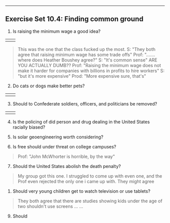 


---
## Exercise Set 10.4: Finding common ground

1. Is raising the minimum wage a good idea? 

|     |     |
| --- | --- |
|     |     |
> This was the one that the class fucked up the most.
> S: "They both agree that raising minimum wage has some trade offs" Prof: "....... where does Heather Boushey agree?" S: "It's common sense"
> ARE YOU ACTUALLY DUMB??
> Prof: "Raising the minimum wage does not make it harder for companies with billions in profits to hire workers" S: "but it's more expensive" Prod: "More expensive sure, that's"

2. Do cats or dogs make better pets? 

|     |     |
| --- | --- |
|     |     |

3. Should to Confederate soldiers, officers, and politicians be removed? 

|     |     |
| --- | --- |
|     |     |
> 
4. Is the policing of did person and drug dealing in the United States racially biased?

5. Is solar geoengineering worth considering? 
> 
6. Is free should under threat on college campuses?
> Prof: "John McWhorter is horrible, by the way"
> 
7. Should the United States abolish the death penalty? 
> My group got this one. I struggled to come up with even one, and the Prof even rejected the only one i came up with. 
> They might agree
1. Should very young children get to watch television or use tablets? 
> They both agree that there are studies showing kids under the age of two shouldn't use screens
> ...
> ...
9. Should